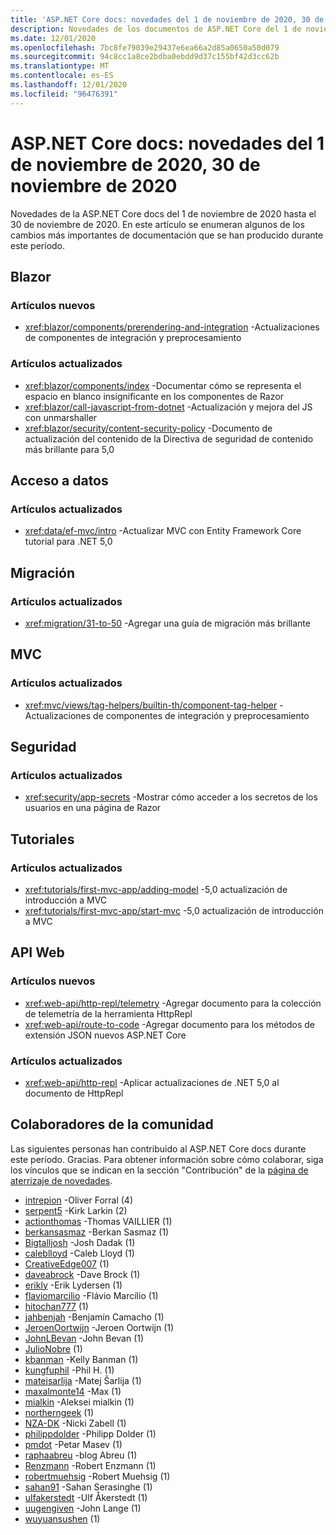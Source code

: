 ```yaml
---
title: 'ASP.NET Core docs: novedades del 1 de noviembre de 2020, 30 de noviembre de 2020'
description: Novedades de los documentos de ASP.NET Core del 1 de noviembre de 2020:30 de noviembre de 2020.
ms.date: 12/01/2020
ms.openlocfilehash: 7bc8fe79039e29437e6ea66a2d85a0650a50d079
ms.sourcegitcommit: 94c8cc1a8ce2bdba0ebdd9d37c155bf42d3cc62b
ms.translationtype: MT
ms.contentlocale: es-ES
ms.lasthandoff: 12/01/2020
ms.locfileid: "96476391"
---
```

# <a name="aspnet-core-docs-whats-new-for-november-1-2020---november-30-2020"></a>ASP.NET Core docs: novedades del 1 de noviembre de 2020, 30 de noviembre de 2020

Novedades de la ASP.NET Core docs del 1 de noviembre de 2020 hasta el 30 de noviembre de 2020. En este artículo se enumeran algunos de los cambios más importantes de documentación que se han producido durante este período.

## <a name="blazor"></a>Blazor

### <a name="new-articles"></a>Artículos nuevos

- <xref:blazor/components/prerendering-and-integration> -Actualizaciones de componentes de integración y preprocesamiento

### <a name="updated-articles"></a>Artículos actualizados

- <xref:blazor/components/index> -Documentar cómo se representa el espacio en blanco insignificante en los componentes de Razor
- <xref:blazor/call-javascript-from-dotnet> -Actualización y mejora del JS con unmarshaller
- <xref:blazor/security/content-security-policy> -Documento de actualización del contenido de la Directiva de seguridad de contenido más brillante para 5,0

## <a name="data-access"></a>Acceso a datos

### <a name="updated-articles"></a>Artículos actualizados

- <xref:data/ef-mvc/intro> -Actualizar MVC con Entity Framework Core tutorial para .NET 5,0

## <a name="migration"></a>Migración

### <a name="updated-articles"></a>Artículos actualizados

- <xref:migration/31-to-50> -Agregar una guía de migración más brillante

## <a name="mvc"></a>MVC

### <a name="updated-articles"></a>Artículos actualizados

- <xref:mvc/views/tag-helpers/builtin-th/component-tag-helper> -Actualizaciones de componentes de integración y preprocesamiento

## <a name="security"></a>Seguridad

### <a name="updated-articles"></a>Artículos actualizados

- <xref:security/app-secrets> -Mostrar cómo acceder a los secretos de los usuarios en una página de Razor

## <a name="tutorials"></a>Tutoriales

### <a name="updated-articles"></a>Artículos actualizados

- <xref:tutorials/first-mvc-app/adding-model> -5,0 actualización de introducción a MVC
- <xref:tutorials/first-mvc-app/start-mvc> -5,0 actualización de introducción a MVC

## <a name="web-api"></a>API Web

### <a name="new-articles"></a>Artículos nuevos

- <xref:web-api/http-repl/telemetry> -Agregar documento para la colección de telemetría de la herramienta HttpRepl
- <xref:web-api/route-to-code> -Agregar documento para los métodos de extensión JSON nuevos ASP.NET Core

### <a name="updated-articles"></a>Artículos actualizados

- <xref:web-api/http-repl> -Aplicar actualizaciones de .NET 5,0 al documento de HttpRepl

## <a name="community-contributors"></a>Colaboradores de la comunidad

Las siguientes personas han contribuido al ASP.NET Core docs durante este período. Gracias. Para obtener información sobre cómo colaborar, siga los vínculos que se indican en la sección "Contribución" de la [página de aterrizaje de novedades](index.yml).

- [intrepion](https://github.com/intrepion) -Oliver Forral (4)
- [serpent5](https://github.com/serpent5) -Kirk Larkin (2)
- [actionthomas](https://github.com/actionthomas) -Thomas VAILLIER (1)
- [berkansasmaz](https://github.com/berkansasmaz) -Berkan Sasmaz (1)
- [Bigtalljosh](https://github.com/Bigtalljosh) -Josh Dadak (1)
- [caleblloyd](https://github.com/caleblloyd) -Caleb Lloyd (1)
- [CreativeEdge007](https://github.com/CreativeEdge007) (1)
- [daveabrock](https://github.com/daveabrock) -Dave Brock (1)
- [erikly](https://github.com/erikly) -Erik Lydersen (1)
- [flaviomarcilio](https://github.com/flaviomarcilio) -Flávio Marcílio (1)
- [hitochan777](https://github.com/hitochan777) (1)
- [jahbenjah](https://github.com/jahbenjah) -Benjamín Camacho (1)
- [JeroenOortwijn](https://github.com/JeroenOortwijn) -Jeroen Oortwijn (1)
- [JohnLBevan](https://github.com/JohnLBevan) -John Bevan (1)
- [JulioNobre](https://github.com/JulioNobre) (1)
- [kbanman](https://github.com/kbanman) -Kelly Banman (1)
- [kungfuphil](https://github.com/kungfuphil) -Phil H. (1)
- [matejsarlija](https://github.com/matejsarlija) -Matej Šarlija (1)
- [maxalmonte14](https://github.com/maxalmonte14) -Max (1)
- [mialkin](https://github.com/mialkin) -Aleksei mialkin (1)
- [northerngeek](https://github.com/northerngeek) (1)
- [NZA-DK](https://github.com/nza-dk) -Nicki Zabell (1)
- [philippdolder](https://github.com/philippdolder) -Philipp Dolder (1)
- [pmdot](https://github.com/pmdot) -Petar Masev (1)
- [raphaabreu](https://github.com/raphaabreu) -blog Abreu (1)
- [Renzmann](https://github.com/renzmann) -Robert Enzmann (1)
- [robertmuehsig](https://github.com/robertmuehsig) -Robert Muehsig (1)
- [sahan91](https://github.com/sahan91) -Sahan Serasinghe (1)
- [ulfakerstedt](https://github.com/ulfakerstedt) -Ulf Åkerstedt (1)
- [uugengiven](https://github.com/uugengiven) -John Lange (1)
- [wuyuansushen](https://github.com/wuyuansushen) (1)

